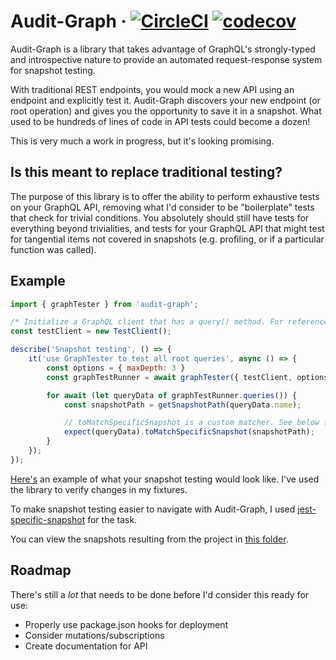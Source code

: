 # Audit-Graph &middot; [![CircleCI](https://circleci.com/gh/taran-gill/audit-graph.svg?style=svg)](https://circleci.com/gh/taran-gill/audit-graph) [![codecov](https://codecov.io/gh/taran-gill/audit-graph/branch/master/graph/badge.svg)](https://codecov.io/gh/taran-gill/audit-graph)

Audit-Graph is a library that takes advantage of GraphQL's strongly-typed and introspective nature to provide an automated request-response system for snapshot testing.

With traditional REST endpoints, you would mock a new API using an endpoint and explicitly test it. Audit-Graph discovers your new endpoint (or root operation) and gives you the opportunity to save it in a snapshot. What used to be hundreds of lines of code in API tests could become a dozen!

This is very much a work in progress, but it's looking promising.

## Is this meant to replace traditional testing?

The purpose of this library is to offer the ability to perform exhaustive tests on your GraphQL API, removing what I'd consider to be "boilerplate" tests that check for trivial conditions. You absolutely should still have tests for everything beyond trivialities, and tests for your GraphQL API that might test for tangential items not covered in snapshots (e.g. profiling, or if a particular function was called).

## Example

```javascript
import { graphTester } from 'audit-graph';

/* Initialize a GraphQL client that has a query() method. For reference, I used ApolloServer's test client. */
const testClient = new TestClient();

describe('Snapshot testing', () => {
    it('use GraphTester to test all root queries', async () => {
        const options = { maxDepth: 3 }
        const graphTestRunner = await graphTester({ testClient, options });

        for await (let queryData of graphTestRunner.queries()) {
            const snapshotPath = getSnapshotPath(queryData.name);

            // toMatchSpecificSnapshot is a custom matcher. See below for details.
            expect(queryData).toMatchSpecificSnapshot(snapshotPath);
        }
    });
});

```

[Here's](https://github.com/taran-gill/audit-graph/blob/master/test/component/index.test.js) an example of what your snapshot testing would look like.
I've used the library to verify changes in my fixtures.

To make snapshot testing easier to navigate with Audit-Graph, I used [jest-specific-snapshot](https://github.com/igor-dv/jest-specific-snapshot) for the task.

You can view the snapshots resulting from the project in [this folder](https://github.com/taran-gill/audit-graph/tree/master/test/__snapshots__).

## Roadmap

There's still a _lot_ that needs to be done before I'd consider this ready for use:

- Properly use package.json hooks for deployment
- Consider mutations/subscriptions
- Create documentation for API